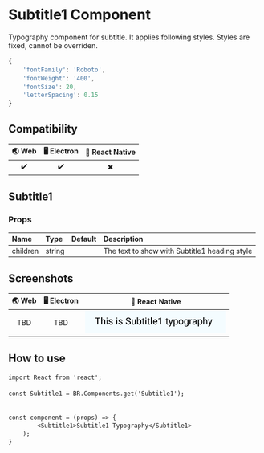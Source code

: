 
# Subtitle1 Component

Typography component for subtitle. It applies following styles. Styles are fixed, cannot be overriden.

```javascript
{
    'fontFamily': 'Roboto',
    'fontWeight': '400',
    'fontSize': 20,
    'letterSpacing': 0.15
}
```

## Compatibility

| 🌏 Web | 🖥 Electron | 📱 React Native |
| :----: | :---------: | :-------------: |
|✔️     |✔️        |   ✖          |

## Subtitle1

### Props

| Name     | Type      | Default | Description                |
| :------- | :-------- | :------ | :------------------------- |
| children | string |         | The text to show with Subtitle1 heading style

## Screenshots

| 🌏 Web | 🖥 Electron | 📱 React Native                             |
| :----: | :---------: | :-----------------------------------------: |
| TBD    | TBD         | ![Mobile Image](./screenshots/Subtitle1.png)|

## How to use

```react
import React from 'react';

const Subtitle1 = BR.Components.get('Subtitle1');


const component = (props) => {
        <Subtitle1>Subtitle1 Typography</Subtitle1>
    );
}

```